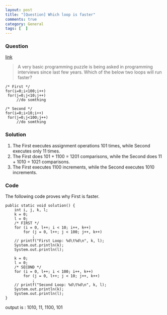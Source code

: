 ```yaml
---
layout: post
title: "[Question] Which loop is faster"
comments: true
category: General
tags: [  ]
---
```


### Question 

[link](http://tech-queries.blogspot.sg/2010/09/which-loop-is-faster.html)

> A very basic programming puzzle is being asked in programming interviews since last few years. Which of the below two loops will run faster? 

	/* First */  
	for(i=0;i<100;i++)  
	 for(j=0;j<10;j++)  
	     //do somthing

	/* Second */  
	for(i=0;i<10;i++)  
	 for(j=0;j<100;j++)  
	     //do somthing  

### Solution

1. The First executes assignment operations 101 times, while Second executes only 11 times.
1. The First does 101 + 1100 = 1201 comparisons, while the Second does 11 + 1010 = 1021 comparisons. 
1. The First executes 1100 increments, while the Second executes 1010 increments. 

### Code

The following code proves why First is faster. 

	public static void solution() {
		int i, j, k, l;
		k = 0;
		l = 0;
		/* FIRST */
		for (i = 0, l++; i < 10; i++, k++)
			for (j = 0, l++; j < 100; j++, k++)
				;
		// printf("First Loop: %d\t%d\n", k, l);
		System.out.println(k);
		System.out.println(l);

		k = 0;
		l = 0;
		/* SECOND */
		for (i = 0, l++; i < 100; i++, k++)
			for (j = 0, l++; j < 10; j++, k++)
				;
		// printf("Second Loop: %d\t%d\n", k, l);
		System.out.println(k);
		System.out.println(l);
	}

output is : 1010, 11, 1100, 101
